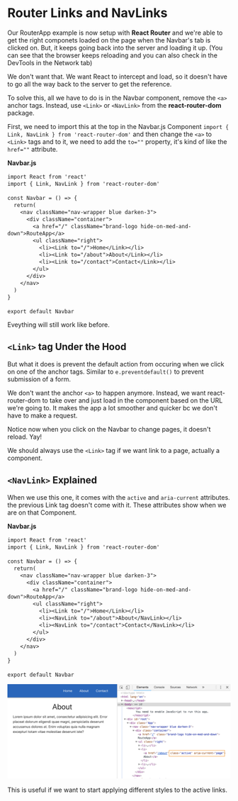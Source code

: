 # Router Links and NavLinks

Our RouterApp example is now setup with **React Router** and we're able to get the right componets loaded on the page when the Navbar's tab is clicked on. But, it keeps going back into the server and loading it up. (You can see that the browser keeps reloading and you can also check in the DevTools in the Network tab)

We don't want that. We want React to intercept and load, so it doesn't have to go all the way back to the server to get the reference.

To solve this, all we have to do is in the Navbar component, remove the ```<a>``` anchor tags. Instead, use ```<Link>``` or ```<NavLink>``` from the **react-router-dom** package.

First, we need to import this at the top in the Navbar.js Component ```import { Link, NavLink } from 'react-router-dom'``` and then change the ```<a>``` to ```<Link>``` tags and to it, we need to add the ```to=""``` property, it's kind of like the ```href=""``` attribute.

**Navbar.js**
```
import React from 'react'
import { Link, NavLink } from 'react-router-dom'

const Navbar = () => {
  return(
    <nav className="nav-wrapper blue darken-3">
      <div className="container">
        <a href="/" className="brand-logo hide-on-med-and-down">RouteApp</a>
        <ul className="right">
          <li><Link to="/">Home</Link></li>
          <li><Link to="/about">About</Link></li>
          <li><Link to="/contact">Contact</Link></li>
        </ul>
      </div>
    </nav>
  )
}

export default Navbar
```

Eveything will still work like before. 

## ```<Link>``` tag Under the Hood

But what it does is prevent the default action from occuring when we click on one of the anchor tags. Similar to ```e.preventdefault()``` to prevent submission of a form.

We don't want the anchor ```<a>``` to happen anymore. Instead, we want react-router-dom to take over and just load in the component based on the URL we're going to. It makes the app a lot smoother and quicker bc we don't have to make a request.

Notice now when you click on the Navbar to change pages, it doesn't reload. Yay!

We should always use the ```<Link>``` tag if we want link to a page, actually a component.

## ```<NavLink>``` Explained

When we use this one, it comes with the ```active``` and ```aria-current``` attributes. the previous Link tag doesn't come with it. These attributes show when we are on that Component.

**Navbar.js**
```
import React from 'react'
import { Link, NavLink } from 'react-router-dom'

const Navbar = () => {
  return(
    <nav className="nav-wrapper blue darken-3">
      <div className="container">
        <a href="/" className="brand-logo hide-on-med-and-down">RouteApp</a>
        <ul className="right">
          <li><Link to="/">Home</Link></li>
          <li><NavLink to="/about">About</NavLink></li>
          <li><NavLink to="/contact">Contact</NavLink></li>
        </ul>
      </div>
    </nav>
  )
}

export default Navbar
```

<kbd>![alt text](img/navlink.png "screenshot")</kbd>

This is useful if we want to start applying different styles to the active links.